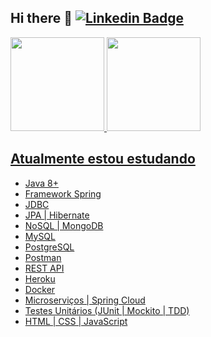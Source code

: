## Hi there 👋 [![Linkedin Badge](https://img.shields.io/badge/-1a1b27?style=round-square&logo=Linkedin&logoColor=white&link=https://www.linkedin.com/in/benedito-carvalho/)](https://www.linkedin.com/in/benedito-carvalho/) 

<!---
benedito-carvalho/benedito-carvalho is a ✨ special ✨ repository because its `README.md` (this file) appears on your GitHub profile.
You can click the Preview link to take a look at your changes.
--->

<div>
  <a href="https://github.com/benedito-carvalho">
  <img height="150em" src="https://github-readme-stats.vercel.app/api?username=BeneditoCarvalho&show_icons=true&theme=tokyonight&include_all_commits=true&count_private=true"/>
      <img height="150em" src="https://github-readme-stats.vercel.app/api/top-langs/?username=BeneditoCarvalho&layout=compact&langs_count=7&theme=tokyonight"/>
</div>
 
## Atualmente estou estudando 
 - Java 8+    
 - Framework Spring 
 - JDBC
 - JPA | Hibernate 
 - NoSQL | MongoDB
 - MySQL
 - PostgreSQL
 - Postman
 - REST API
 - Heroku
 - Docker
 - Microserviços | Spring Cloud
 - Testes Unitários (JUnit | Mockito | TDD)
 - HTML | CSS | JavaScript

<div>
  <a href="https://github.com/benedito-carvalho">

